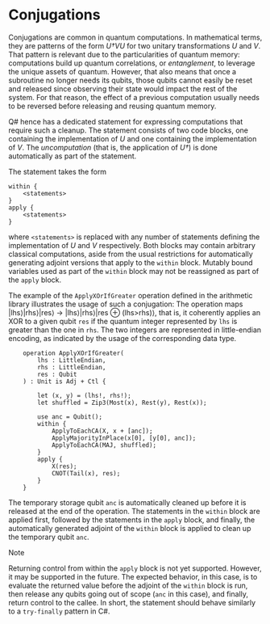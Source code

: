 # Conjugations

Conjugations are common in quantum computations. In mathematical terms, they are patterns of the form *U†VU* for two unitary transformations *U* and *V*. That pattern is relevant due to the particularities of quantum memory: computations build up quantum correlations, or *entanglement*, to leverage the unique assets of quantum. However, that also means that once a subroutine no longer needs its qubits, those qubits cannot easily be reset and released since observing their state would impact the rest of the system. For that reason, the effect of a previous computation usually needs to be reversed before releasing and reusing quantum memory.

Q# hence has a dedicated statement for expressing computations that require such a cleanup. The statement consists of two code blocks, one containing the implementation of *U* and one containing the implementation of *V*. The *uncomputation* (that is, the application of *U†*) is done automatically as part of the statement. 

The statement takes the form

```qsharp
within {
    <statements>
}
apply {
    <statements>
}
```

where `<statements>` is replaced with any number of statements defining the implementation of *U* and *V* respectively.
Both blocks may contain arbitrary classical computations, aside from the usual restrictions for automatically generating adjoint versions that apply to the `within` block. Mutably bound variables used as part of the `within` block may not be reassigned as part of the `apply` block.  

The example of the `ApplyXOrIfGreater` operation defined in the arithmetic library illustrates the usage of such a conjugation:
The operation maps |lhs⟩|rhs⟩|res⟩ → |lhs⟩|rhs⟩|res ⊕ (lhs>rhs)⟩, that is, it coherently applies an XOR to a given qubit `res` if the quantum integer represented by `lhs` is greater than the one in `rhs`. The two integers are represented in little-endian encoding, as indicated by the usage of the corresponding data type.

```qsharp
    operation ApplyXOrIfGreater(
        lhs : LittleEndian, 
        rhs : LittleEndian, 
        res : Qubit
    ) : Unit is Adj + Ctl {
  
        let (x, y) = (lhs!, rhs!);
        let shuffled = Zip3(Most(x), Rest(y), Rest(x));

        use anc = Qubit();
        within {
            ApplyToEachCA(X, x + [anc]);
            ApplyMajorityInPlace(x[0], [y[0], anc]);
            ApplyToEachCA(MAJ, shuffled);
        }
        apply {
            X(res);
            CNOT(Tail(x), res);
        }
    }
```

The temporary storage qubit `anc` is automatically cleaned up before it is released at the end of the operation. The statements in the `within` block are applied first, followed by the statements in the `apply` block, and finally, the automatically generated adjoint of the `within` block is applied to clean up the temporary qubit `anc`. 

> [!NOTE]
> Returning control from within the `apply` block is not yet supported. However, it may be supported in the future. The expected behavior, in this case, is to evaluate the returned value before the adjoint of the `within` block is run, then release any qubits going out of scope (`anc` in this case), and finally, return control to the callee. In short, the statement should behave similarly to a `try-finally` pattern in C#. 


